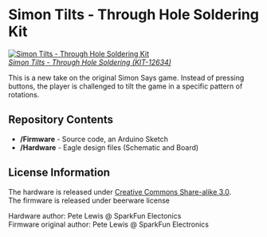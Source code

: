 Simon Tilts - Through Hole Soldering Kit
========================================

[![Simon Tilts - Through Hole Soldering Kit](https://cdn.sparkfun.com/assets/parts/9/3/1/6/12634-01.jpg)  
*Simon Tilts - Through Hole Soldering (KIT-12634)*](https://www.sparkfun.com/products/12634)

This is a new take on the original Simon Says game. Instead of pressing buttons, the player is challenged to tilt the game in a specific pattern of rotations.

Repository Contents
-------------------

* **/Firmware** - Source code, an Arduino Sketch
* **/Hardware** - Eagle design files (Schematic and Board)

License Information
-------------------
The hardware is released under [Creative Commons Share-alike 3.0](http://creativecommons.org/licenses/by-sa/3.0/).  
The firmware is released under beerware license

Hardware author: Pete Lewis @ SparkFun Electonics  
Firmware original author: Pete Lewis @ SparkFun Electronics
